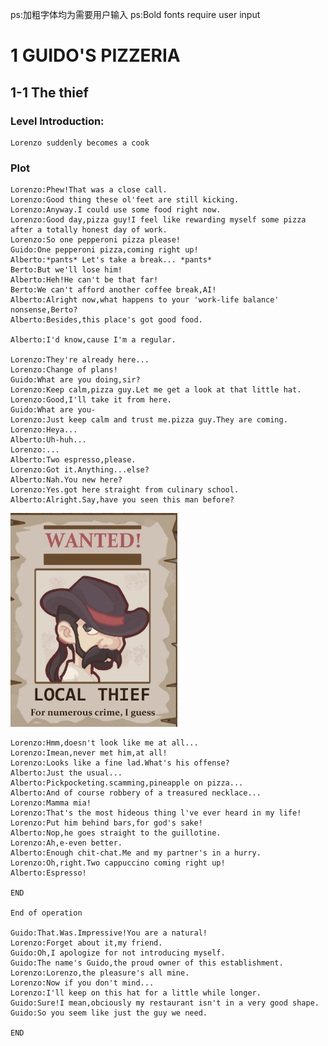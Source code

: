 ps:加粗字体均为需要用户输入
ps:Bold fonts require user input
# 1 GUIDO'S PIZZERIA
## 1-1 The **thief**
### Level Introduction:

	Lorenzo suddenly becomes a cook

### Plot
	Lorenzo:Phew!That was a close call.
	Lorenzo:Good thing these ol'feet are still kicking.
	Lorenzo:Anyway.I could use some food right now.
	Lorenzo:Good day,pizza guy!I feel like rewarding myself some pizza after a totally honest day of work.
	Lorenzo:So one pepperoni pizza please!
	Guido:One pepperoni pizza,coming right up!
	Alberto:*pants* Let's take a break... *pants*
	Berto:But we'll lose him!
	Alberto:Heh!He can't be that far!
	Berto:We can't afford another coffee break,AI!
	Alberto:Alright now,what happens to your 'work-life balance' nonsense,Berto?
	Alberto:Besides,this place's got good food.
	
	Alberto:I'd know,cause I'm a regular.
	
	Lorenzo:They're already here...
	Lorenzo:Change of plans!
	Guido:What are you doing,sir?
	Lorenzo:Keep calm,pizza guy.Let me get a look at that little hat.
	Lorenzo:Good,I'll take it from here.
	Guido:What are you-
	Lorenzo:Just keep calm and trust me.pizza guy.They are coming.
	Lorenzo:Heya...
	Alberto:Uh-huh...
	Lorenzo:...
	Alberto:Two espresso,please.
	Lorenzo:Got it.Anything...else?
	Alberto:Nah.You new here?
	Lorenzo:Yes.got here straight from culinary school.
	Alberto:Alright.Say,have you seen this man before?
![](./picture/Pasted%20image%2020250225021922.png)

	Lorenzo:Hmm,doesn't look like me at all...
	Lorenzo:Imean,never met him,at all!
	Lorenzo:Looks like a fine lad.What's his offense?
	Alberto:Just the usual...
	Alberto:Pickpocketing.scamming,pineapple on pizza...
	Alberto:And of course robbery of a treasured necklace...
	Lorenzo:Mamma mia!
	Lorenzo:That's the most hideous thing l've ever heard in my life!
	Lorenzo:Put him behind bars,for god's sake!
	Alberto:Nop,he goes straight to the guillotine.
	Lorenzo:Ah,e-even better.
	Alberto:Enough chit-chat.Me and my partner's in a hurry.
	Lorenzo:Oh,right.Two cappuccino coming right up!
	Alberto:Espresso!
	
	END

	End of operation

	Guido:That.Was.Impressive!You are a natural!
	Lorenzo:Forget about it,my friend.
	Guido:Oh,I apologize for not introducing myself.
	Guido:The name's Guido,the proud owner of this establishment.
	Lorenzo:Lorenzo,the pleasure's all mine.
	Lorenzo:Now if you don't mind...
	Lorenzo:I'll keep on this hat for a little while longer.
	Guido:Sure!I mean,obciously my restaurant isn't in a very good shape.
	Guido:So you seem like just the guy we need.

	END
